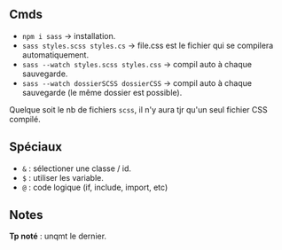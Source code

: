 ## Cmds

- `npm i sass` -> installation. 
- `sass styles.scss styles.cs` -> file.css est le fichier qui se compilera automatiquement. 
- `sass --watch styles.scss styles.css` -> compil auto à chaque sauvegarde. 
- `sass --watch dossierSCSS dossierCSS` -> compil auto à chaque sauvegarde (le même dossier est possible). 

Quelque soit le nb de fichiers `scss`, il n'y aura tjr qu'un seul fichier CSS compilé. 

## Spéciaux

- `&` : sélectioner une classe / id. 
- `$` : utiliser les variable. 
- `@` : code logique (if, include, import, etc)

## Notes

**Tp noté** : unqmt le dernier. 